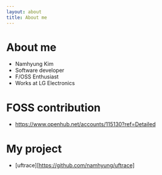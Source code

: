 ```yaml
---
layout: about
title: About me
---
```


# About me
* Namhyung Kim
* Software developer
* F/OSS Enthusiast
* Works at LG Electronics

# FOSS contribution
* https://www.openhub.net/accounts/115130?ref=Detailed

# My project
* [uftrace][https://github.com/namhyung/uftrace]

